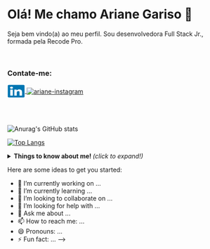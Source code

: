 <h1>Olá! Me chamo Ariane Gariso 👋</h1> 

Seja bem vindo(a) ao meu perfil. Sou desenvolvedora Full Stack Jr., formada pela Recode Pro. 

<br>

<h3>Contate-me:</h1>

<a href="https://www.linkedin.com/in/arianegariso/" target="blank">
<img align="center" alt="ariane-linkedin" height="30" width="40" src="https://raw.githubusercontent.com/devicons/devicon/master/icons/linkedin/linkedin-original.svg" style="max-width:100%;">
</a>
<a href="https://www.instagram.com/arianegarisocantora" target="blank">
<img align="center" alt="ariane-instagram" height="30" width="40" src="https://cdn.jsdelivr.net/npm/simple-icons@3.0.1/icons/instagram.svg" style="max-width:100%;">
</a>

<br><br>

![Anurag's GitHub stats](https://github-readme-stats.vercel.app/api?username=Arigariso&show_icons=true&theme=merko)

[![Top Langs](https://github-readme-stats.vercel.app/api/top-langs/?username=Arigariso)](https://github.com/Arigariso/github-readme-stats)

<details>
  <summary> <b> Things to know about me! </b> <i>(click to expand!)</i> </summary>
  
 <br>
  testando
  
</details>

Here are some ideas to get you started:

- 🔭 I’m currently working on ...
- 🌱 I’m currently learning ...
- 👯 I’m looking to collaborate on ...
- 🤔 I’m looking for help with ...
- 💬 Ask me about ...
- 📫 How to reach me: ...
- 😄 Pronouns: ...
- ⚡ Fun fact: ...
-->
